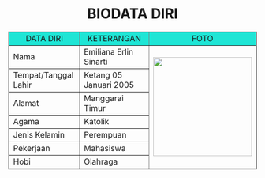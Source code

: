 <html>
<!DOCTYPE html>
<html>
<head>
<title>Cara Membuat Tabel Biodata Diri dengan HTML</title>
</head>
<body> 
<h1 align="center">BIODATA DIRI</h1>
<table border="1" cellspacing="0" cellpadding="5" align="center" width="800">
<tr align="center" bgcolor="#1fe5d5">
<td width="200">DATA DIRI</td>
<td width="400">KETERANGAN</td>
<td width="200">FOTO</td>
</tr>
<tr>
<td>Nama</td>
<td>Emiliana Erlin Sinarti</td>
<td rowspan="7"><img src="![Uploading image.png…]()
" width="200"></td>
</tr>
<tr>
<td>Tempat/Tanggal Lahir</td>
<td>Ketang 05 Januari 2005</td> 
</tr>
<tr>
<td>Alamat</td>
<td>Manggarai Timur</td>
</tr>
<tr>
<td>Agama</td>
<td>Katolik</td>
</tr>
<tr>
<td>Jenis Kelamin</td>
<td>Perempuan</td>
</tr>
<tr>
<td>Pekerjaan</td>
<td>Mahasiswa</td>
</tr>
<tr>
<td>Hobi</td>
<td>Olahraga</td>
</tr>
</table>
</body>
</html>
</html>
